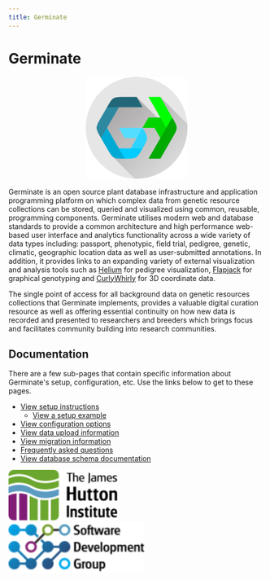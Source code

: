 ```yaml
---
title: Germinate
---
```


# Germinate

<p align="center">
  <img src="img/germinate-square.svg" width="200" alt="Logo">
</p>

Germinate is an open source plant database infrastructure and application programming platform
on which complex data from genetic resource collections can be stored, queried and visualized
using common, reusable, programming components. Germinate utilises modern web and database
standards to provide a common architecture and high performance web-based user interface and
analytics functionality across a wide variety of data types including: passport, phenotypic,
field trial, pedigree, genetic, climatic, geographic location data as well as user-submitted
annotations. In addition, it provides links to an expanding variety of external visualization
and analysis tools such as [Helium](https://ics.hutton.ac.uk/helium) for pedigree visualization,
[Flapjack](https://ics.hutton.ac.uk/flapjack) for graphical genotyping and
[CurlyWhirly](https://ics.hutton.ac.uk/curlywhirly) for 3D coordinate data.

The single point of access for all background data on genetic resources collections that
Germinate implements, provides a valuable digital curation resource as well as offering
essential continuity on how new data is recorded and presented to researchers and breeders
which brings focus and facilitates community building into research communities.

## Documentation

There are a few sub-pages that contain specific information about Germinate's setup, configuration, etc. Use the links below to get to these pages.

- <a href="setup.html">View setup instructions</a>
  - <a href="setup-example.html">View a setup example</a>
- <a href="config.html">View configuration options</a>
- <a href="dataimport.html">View data upload information</a>
- <a href="migration.html">View migration information</a>
- <a href="faq.html">Frequently asked questions</a>
- <a href="https://ics.hutton.ac.uk/resources/germinate/database-docs/">View database schema documentation</a>

<img src="img/hutton-black.svg" height="100" alt="Logo">
<br />
<img src="img/ics-sdg-black.svg" height="100" alt="Logo">